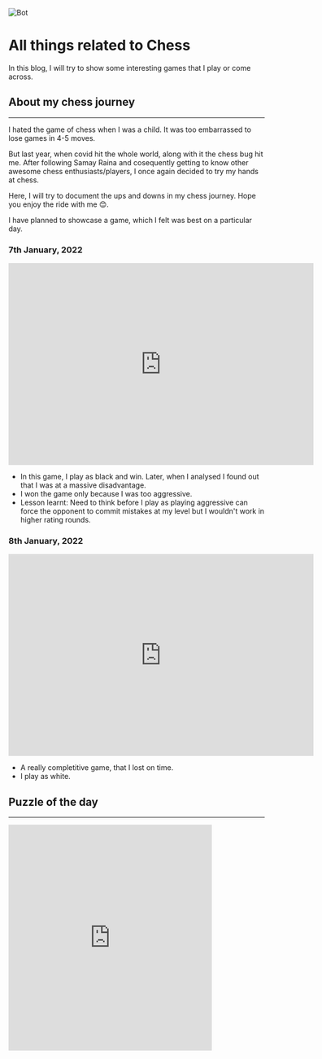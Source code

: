 

![Bot](https://hips.hearstapps.com/digitalspyuk.cdnds.net/16/46/1479483765-real-wizards-chess.gif)

# All things related to Chess

In this blog, I will try to show some interesting games that I play or come across.

## About my chess journey

---

I hated the game of chess when I was a child. It was too embarrassed to lose games in 4-5 moves.

But last year, when covid hit the whole world, along with it the chess bug hit me. After following Samay Raina and cosequently getting to know other awesome chess enthusiasts/players, I once again decided to try my hands at chess.

Here, I will try to document the ups and downs in my chess journey. Hope you enjoy the ride with me 😊.

I have planned to showcase a game, which I felt was best on a particular day.

### 7th January, 2022

<iframe src="https://lichess.org/embed/JSjQjS6B#6?theme=auto&bg=auto"
width=600 height=397 frameborder=0></iframe>

- In this game, I play as black and win. Later, when I analysed I found out that I was at a massive disadvantage.
- I won the game only because I was too aggressive.
- Lesson learnt: Need to think before I play as playing aggressive can force the opponent to commit mistakes at my level but I wouldn't work in higher rating rounds.

### 8th January, 2022

<iframe src="https://lichess.org/embed/7DoWnoa1?theme=auto&bg=auto"
width=600 height=397 frameborder=0></iframe>

- A really completitive game, that I lost on time.
- I play as white.

## Puzzle of the day

---

<iframe src="https://lichess.org/training/frame?theme=brown&bg=dark" style="width: 400px; height: 444px;" allowtransparency="true" frameborder="0"></iframe>
